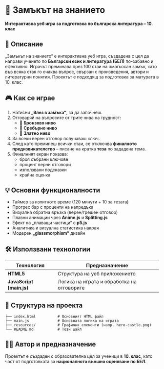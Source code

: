 # 🏰 Замъкът на знанието
**Интерактивна уеб игра за подготовка по българска литература – 10. клас**

## 📘 Описание
„Замъкът на знанието“ е интерактивна уеб игра, създадена с цел да направи ученето по **Български език и литература (БЕЛ)** по-забавно и ефективно.
Играчът преминава през 100 стаи на омагьосан замък, като във всяка стая го очаква въпрос, свързан с произведения, автори и литературни понятия.
Проектът е подходящ за подготовка за матурата в 10. клас.

## 🎮 Как се играе
1. Натисни **„Влез в замъка“**, за да започнеш.
2. Отговаряй на въпросите от трите нива на трудност:
   - 🥉 **Бронзово ниво**
   - 🥈 **Сребърно ниво**
   - 🥇 **Златно ниво**
3. За всеки верен отговор получаваш ключ.
4. След като преминеш всички стаи, се отключва **финалното предизвикателство** – писане на кратка **теза** по зададена тема.
5. Финалният екран показва:
   - броя събрани ключове
   - процент верни отговори
   - използвани подсказки
   - крайна оценка

## 💡 Основни функционалности
- Таймер за изпитното време (120 минути + 10 за тезата)
- Прогрес бар с проценти на напредъка
- Визуална обратна връзка (верен/грешен отговор)
- Плавни анимации чрез **Anime.js** и **Splitting.js**
- Ефект на „плаващи частици“ с **p5.js**
- Аналитика и визуална статистика накрая
- Модерен **„glassmorphism“** дизайн

## 🛠️ Използвани технологии
| Технология | Предназначение |
|-------------|----------------|
| **HTML5** | Структура на уеб приложението |
| **JavaScript (main.js)** | Логика на играта и обработка на отговорите |

## 📂 Структура на проекта
```
├── index.html          # Основният HTML файл
├── main.js             # Основната логика на играта
├── resources/          # Графични елементи (напр. hero-castle.png)
└── README.md           # Този файл
```


## 👨‍🏫 Автор и предназначение
Проектът е създаден с образователна цел за ученици в **10. клас**, като част от подготовката за **националното външно оценяване по БЕЛ**.
